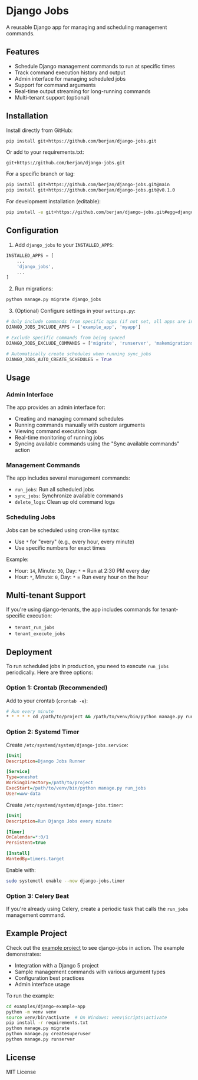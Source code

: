 # Django Jobs

A reusable Django app for managing and scheduling management commands.

## Features

- Schedule Django management commands to run at specific times
- Track command execution history and output
- Admin interface for managing scheduled jobs
- Support for command arguments
- Real-time output streaming for long-running commands
- Multi-tenant support (optional)

## Installation

Install directly from GitHub:

```bash
pip install git+https://github.com/berjan/django-jobs.git
```

Or add to your requirements.txt:

```
git+https://github.com/berjan/django-jobs.git
```

For a specific branch or tag:

```bash
pip install git+https://github.com/berjan/django-jobs.git@main
pip install git+https://github.com/berjan/django-jobs.git@v0.1.0
```

For development installation (editable):

```bash
pip install -e git+https://github.com/berjan/django-jobs.git#egg=django-jobs
```

## Configuration

1. Add `django_jobs` to your `INSTALLED_APPS`:

```python
INSTALLED_APPS = [
    ...
    'django_jobs',
    ...
]
```

2. Run migrations:

```bash
python manage.py migrate django_jobs
```

3. (Optional) Configure settings in your `settings.py`:

```python
# Only include commands from specific apps (if not set, all apps are included)
DJANGO_JOBS_INCLUDE_APPS = ['example_app', 'myapp']

# Exclude specific commands from being synced
DJANGO_JOBS_EXCLUDE_COMMANDS = ['migrate', 'runserver', 'makemigrations', 'shell']

# Automatically create schedules when running sync_jobs
DJANGO_JOBS_AUTO_CREATE_SCHEDULES = True
```

## Usage

### Admin Interface

The app provides an admin interface for:
- Creating and managing command schedules
- Running commands manually with custom arguments
- Viewing command execution logs
- Real-time monitoring of running jobs
- Syncing available commands using the "Sync available commands" action

### Management Commands

The app includes several management commands:
- `run_jobs`: Run all scheduled jobs
- `sync_jobs`: Synchronize available commands
- `delete_logs`: Clean up old command logs

### Scheduling Jobs

Jobs can be scheduled using cron-like syntax:
- Use `*` for "every" (e.g., every hour, every minute)
- Use specific numbers for exact times

Example:
- Hour: `14`, Minute: `30`, Day: `*` = Run at 2:30 PM every day
- Hour: `*`, Minute: `0`, Day: `*` = Run every hour on the hour

## Multi-tenant Support

If you're using django-tenants, the app includes commands for tenant-specific execution:
- `tenant_run_jobs`
- `tenant_execute_jobs`

## Deployment

To run scheduled jobs in production, you need to execute `run_jobs` periodically. Here are three options:

### Option 1: Crontab (Recommended)
Add to your crontab (`crontab -e`):
```bash
# Run every minute
* * * * * cd /path/to/project && /path/to/venv/bin/python manage.py run_jobs
```

### Option 2: Systemd Timer
Create `/etc/systemd/system/django-jobs.service`:
```ini
[Unit]
Description=Django Jobs Runner

[Service]
Type=oneshot
WorkingDirectory=/path/to/project
ExecStart=/path/to/venv/bin/python manage.py run_jobs
User=www-data
```

Create `/etc/systemd/system/django-jobs.timer`:
```ini
[Unit]
Description=Run Django Jobs every minute

[Timer]
OnCalendar=*:0/1
Persistent=true

[Install]
WantedBy=timers.target
```

Enable with:
```bash
sudo systemctl enable --now django-jobs.timer
```

### Option 3: Celery Beat
If you're already using Celery, create a periodic task that calls the `run_jobs` management command.

## Example Project

Check out the [example project](examples/django-example-app/) to see django-jobs in action. The example demonstrates:
- Integration with a Django 5 project
- Sample management commands with various argument types
- Configuration best practices
- Admin interface usage

To run the example:
```bash
cd examples/django-example-app
python -m venv venv
source venv/bin/activate  # On Windows: venv\Scripts\activate
pip install -r requirements.txt
python manage.py migrate
python manage.py createsuperuser
python manage.py runserver
```

## License

MIT License